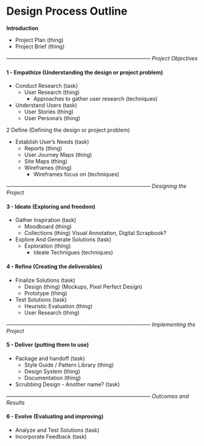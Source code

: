 # Design Process Outline

**Introduction**

* Project Plan \(thing\)
* Project Brief \(thing\)

_——————————————————————————— Project Objectives_

#### 1 - Empathize \(Understanding the design or project problem\)

* Conduct Research \(task\)
  * User Research \(thing\)
    * Approaches to gather user research \(techniques\)
* Understand Users \(task\)
  * User Stories \(thing\)
  * User Persona’s \(thing\)

2 Define \(Defining the design or project problem\)

* Establish User’s Needs \(task\)
  * Reports \(thing\)
  * User Journey Maps \(thing\)
  * Site Maps \(thing\)
  * Wireframes \(thing\)
    * Wireframes focus on \(techniques\)

_——————————————————————————— Designing the Project_

#### 3 - Ideate \(Exploring and freedom\)

* Gather Inspiration \(task\)
  * Moodboard \(thing\)
  * Collections \(thing\) Visual Annotation, Digital Scrapbook?
* Explore And Generate Solutions \(task\)
  * Exploration \(thing\)
    * Ideate Technigues \(techniques\)

#### 4 - Refine \(Creating the deliverables\)

* Finalize Solutions \(task\)
  * Design \(thing\) \(Mockups, Pixel Perfect Design\)
  * Prototype \(thing\)
* Test Solutions \(task\)
  * Heuristic Evaluation \(thing\)
  * User Research \(thing\)

_——————————————————————————— Implementing the Project_

#### 5 - Deliver \(putting them to use\)

* Package and handoff \(task\)
  * Style Guide / Pattern Library \(thing\)
  * Design System \(thing\)
  * Documentation \(thing\)
* Scrubbing Design - Another name? \(task\)

_——————————————————————————— Outcomes and Results_

#### 6 - Evolve \(Evaluating and improving\)

* Analyze and Test Solutions \(task\)
* Incorporate Feedback \(task\)

